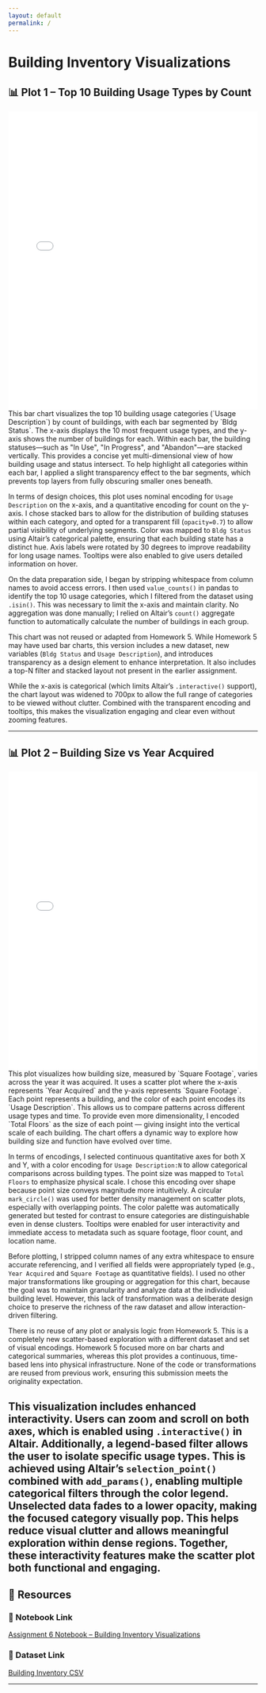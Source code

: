 ```yaml
---
layout: default
permalink: /
---
```


# Building Inventory Visualizations

## 📊 Plot 1 – Top 10 Building Usage Types by Count
<iframe src="/assets/plot1.html" width="100%" height="600px" frameborder="0" scrolling="no"></iframe>
This bar chart visualizes the top 10 building usage categories (`Usage Description`) by count of buildings, with each bar segmented by `Bldg Status`. The x-axis displays the 10 most frequent usage types, and the y-axis shows the number of buildings for each. Within each bar, the building statuses—such as "In Use", "In Progress", and "Abandon"—are stacked vertically. This provides a concise yet multi-dimensional view of how building usage and status intersect. To help highlight all categories within each bar, I applied a slight transparency effect to the bar segments, which prevents top layers from fully obscuring smaller ones beneath.

In terms of design choices, this plot uses nominal encoding for `Usage Description` on the x-axis, and a quantitative encoding for count on the y-axis. I chose stacked bars to allow for the distribution of building statuses within each category, and opted for a transparent fill (`opacity=0.7`) to allow partial visibility of underlying segments. Color was mapped to `Bldg Status` using Altair’s categorical palette, ensuring that each building state has a distinct hue. Axis labels were rotated by 30 degrees to improve readability for long usage names. Tooltips were also enabled to give users detailed information on hover.

On the data preparation side, I began by stripping whitespace from column names to avoid access errors. I then used `value_counts()` in pandas to identify the top 10 usage categories, which I filtered from the dataset using `.isin()`. This was necessary to limit the x-axis and maintain clarity. No aggregation was done manually; I relied on Altair’s `count()` aggregate function to automatically calculate the number of buildings in each group.

This chart was not reused or adapted from Homework 5. While Homework 5 may have used bar charts, this version includes a new dataset, new variables (`Bldg Status` and `Usage Description`), and introduces transparency as a design element to enhance interpretation. It also includes a top-N filter and stacked layout not present in the earlier assignment.

While the x-axis is categorical (which limits Altair’s `.interactive()` support), the chart layout was widened to 700px to allow the full range of categories to be viewed without clutter. Combined with the transparent encoding and tooltips, this makes the visualization engaging and clear even without zooming features.

---

## 📊 Plot 2 – Building Size vs Year Acquired
<iframe src="/assets/plot2.html" width="100%" height="600px" frameborder="0" scrolling="no"></iframe>
This plot visualizes how building size, measured by `Square Footage`, varies across the year it was acquired. It uses a scatter plot where the x-axis represents `Year Acquired` and the y-axis represents `Square Footage`. Each point represents a building, and the color of each point encodes its `Usage Description`. This allows us to compare patterns across different usage types and time. To provide even more dimensionality, I encoded `Total Floors` as the size of each point — giving insight into the vertical scale of each building. The chart offers a dynamic way to explore how building size and function have evolved over time.

In terms of encodings, I selected continuous quantitative axes for both X and Y, with a color encoding for `Usage Description:N` to allow categorical comparisons across building types. The point size was mapped to `Total Floors` to emphasize physical scale. I chose this encoding over shape because point size conveys magnitude more intuitively. A circular `mark_circle()` was used for better density management on scatter plots, especially with overlapping points. The color palette was automatically generated but tested for contrast to ensure categories are distinguishable even in dense clusters. Tooltips were enabled for user interactivity and immediate access to metadata such as square footage, floor count, and location name.

Before plotting, I stripped column names of any extra whitespace to ensure accurate referencing, and I verified all fields were appropriately typed (e.g., `Year Acquired` and `Square Footage` as quantitative fields). I used no other major transformations like grouping or aggregation for this chart, because the goal was to maintain granularity and analyze data at the individual building level. However, this lack of transformation was a deliberate design choice to preserve the richness of the raw dataset and allow interaction-driven filtering.

There is no reuse of any plot or analysis logic from Homework 5. This is a completely new scatter-based exploration with a different dataset and set of visual encodings. Homework 5 focused more on bar charts and categorical summaries, whereas this plot provides a continuous, time-based lens into physical infrastructure. None of the code or transformations are reused from previous work, ensuring this submission meets the originality expectation.

This visualization includes enhanced interactivity. Users can zoom and scroll on both axes, which is enabled using `.interactive()` in Altair. Additionally, a legend-based filter allows the user to isolate specific usage types. This is achieved using Altair’s `selection_point()` combined with `add_params()`, enabling multiple categorical filters through the color legend. Unselected data fades to a lower opacity, making the focused category visually pop. This helps reduce visual clutter and allows meaningful exploration within dense regions. Together, these interactivity features make the scatter plot both functional and engaging.
---
## 🔗 Resources
### 🔗 Notebook Link  
[Assignment 6 Notebook – Building Inventory Visualizations](https://nbviewer.org/github/jeya17112k/jeya17112k.github.io/blob/main/Assignment6_BuildingInventory_Visualizations.ipynb)

### 🔗 Dataset Link  
[Building Inventory CSV](https://raw.githubusercontent.com/UIUC-iSchool-DataViz/is445_data/main/building_inventory.csv)

---
